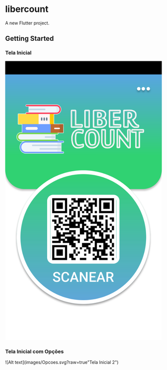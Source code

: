 # libercount

A new Flutter project.

## Getting Started


### Tela Inicial
![Alt text](images/TelaInicial.svg?raw=true "Tela Inicial 1")

### Tela Inicial com Opções
![Alt text](images/Opcoes.svg?raw=true"Tela Inicial 2")



